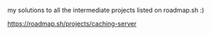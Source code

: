 my solutions to all the intermediate projects listed on roadmap.sh :)

https://roadmap.sh/projects/caching-server


